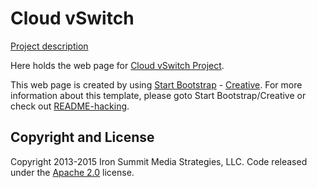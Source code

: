 # Cloud vSwitch 
[Project description](http://okrieg.github.io/EC500/PROJECTS/2016/CloudSwitch.html)   

Here holds the web page for [Cloud vSwitch Project](http://BU-NU-CLOUD-SP16.github.io/Cloud-vSwitch). 

This web page is created by using  [Start Bootstrap](http://startbootstrap.com/) - [Creative](http://startbootstrap.com/template-overviews/creative/). For more information about this template, please goto Start Bootstrap/Creative or check out [README-hacking](https://github.com/BU-NU-CLOUD-SP16/Cloud-vSwitch/blob/gh-pages/README-hacking.md).


## Copyright and License

Copyright 2013-2015 Iron Summit Media Strategies, LLC. Code released under the [Apache 2.0](https://github.com/IronSummitMedia/startbootstrap-creative/blob/gh-pages/LICENSE) license.